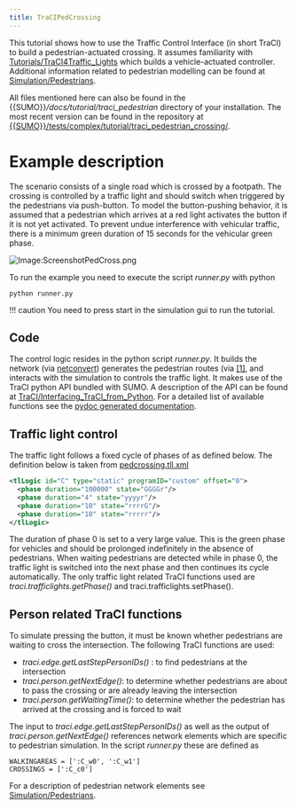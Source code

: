 ```yaml
---
title: TraCIPedCrossing
---
```


This tutorial shows how to use the Traffic Control Interface (in short
TraCI) to build a pedestrian-actuated crossing. It assumes
familiarity with
[Tutorials/TraCI4Traffic_Lights](../Tutorials/TraCI4Traffic_Lights.md)
which builds a vehicle-actuated controller. Additional information related to pedestrian modelling can be found at
[Simulation/Pedestrians](../Simulation/Pedestrians.md).

All files mentioned here can also be found in the
{{SUMO}}*/docs/tutorial/traci_pedestrian* directory of your installation. The
most recent version can be found in the repository at [{{SUMO}}/tests/complex/tutorial/traci_pedestrian_crossing/]({{Source}}tests/complex/tutorial/traci_pedestrian_crossing/).

# Example description

The scenario consists of a single road which is crossed by a footpath.
The crossing is controlled by a traffic light and should switch when
triggered by the pedestrians via push-button. To model the
button-pushing behavior, it is assumed that a pedestrian which arrives
at a red light activates the button if it is not yet activated. To
prevent undue interference with vehicular traffic, there is a minimum
green duration of 15 seconds for the vehicular green phase.

![Image:ScreenshotPedCross.png](../images/ScreenshotPedCross.png
"Image:ScreenshotPedCross.png")

To run the example you need to execute the script *runner.py* with
python

```
python runner.py
```

!!! caution
    You need to press start in the simulation gui to run the tutorial.

## Code

The control logic resides in the python script *runner.py*. It builds
the network (via [netconvert](../netconvert.md)) generates the
pedestrian routes (via
[\[1\]](https://sumo.dlr.de/wiki/Tools/Trip#randomTrips.py%7CrandomTrips.py),
and interacts with the simulation to controls the traffic light. It
makes use of the TraCI python API bundled with SUMO. A description of
the API can be found at
[TraCI/Interfacing_TraCI_from_Python](../TraCI/Interfacing_TraCI_from_Python.md).
For a detailed list of available functions see the [pydoc generated
documentation](https://sumo.dlr.de/pydoc/traci.html).

## Traffic light control

The traffic light follows a fixed cycle of phases of as defined below.
The definition below is taken from
[pedcrossing.tll.xml]({{Source}}tests/complex/tutorial/traci_pedestrian_crossing/data/pedcrossing.tll.xml)

```xml
<tlLogic id="C" type="static" programID="custom" offset="0">
  <phase duration="100000" state="GGGGr"/>
  <phase duration="4" state="yyyyr"/>
  <phase duration="10" state="rrrrG"/>
  <phase duration="10" state="rrrrr"/>
</tlLogic>
```

The duration of phase 0 is set to a very large value. This is the green
phase for vehicles and should be prolonged indefinitely in the absence
of pedestrians. When waiting pedestrians are detected while in phase 0,
the traffic light is switched into the next phase and then continues its
cycle automatically. The only traffic light related TraCI functions used
are *traci.trafficlights.getPhase()* and traci.trafficlights.setPhase().

## Person related TraCI functions

To simulate pressing the button, it must be known whether pedestrians are
waiting to cross the intersection. The following TraCI functions are
used:

- *traci.edge.getLastStepPersonIDs()* : to find pedestrians at the
  intersection
- *traci.person.getNextEdge()*: to determine whether pedestrians are
  about to pass the crossing or are already leaving the intersection
- *traci.person.getWaitingTime()*: to determine whether the pedestrian
  has arrived at the crossing and is forced to wait

The input to *traci.edge.getLastStepPersonIDs()* as well as the output
of *traci.person.getNextEdge()* references network elements which are
specific to pedestrian simulation. In the script *runner.py* these are
defined as

```
WALKINGAREAS = [':C_w0', ':C_w1']
CROSSINGS = [':C_c0']
```

For a description of pedestrian network elements see
[Simulation/Pedestrians](../Simulation/Pedestrians.md).
